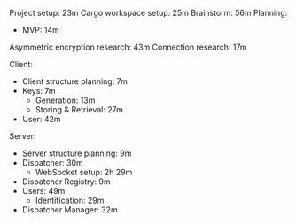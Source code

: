 Project setup: 23m
Cargo workspace setup: 25m
Brainstorm: 56m
Planning:
- MVP: 14m

Asymmetric encryption research: 43m
Connection research: 17m

Client:
- Client structure planning: 7m
- Keys: 7m
    - Generation: 13m
    - Storing & Retrieval: 27m
- User: 42m

Server:
- Server structure planning: 9m
- Dispatcher: 30m
    - WebSocket setup: 2h 29m
- Dispatcher Registry: 9m
- Users: 49m
    - Identification: 29m
- Dispatcher Manager: 32m
